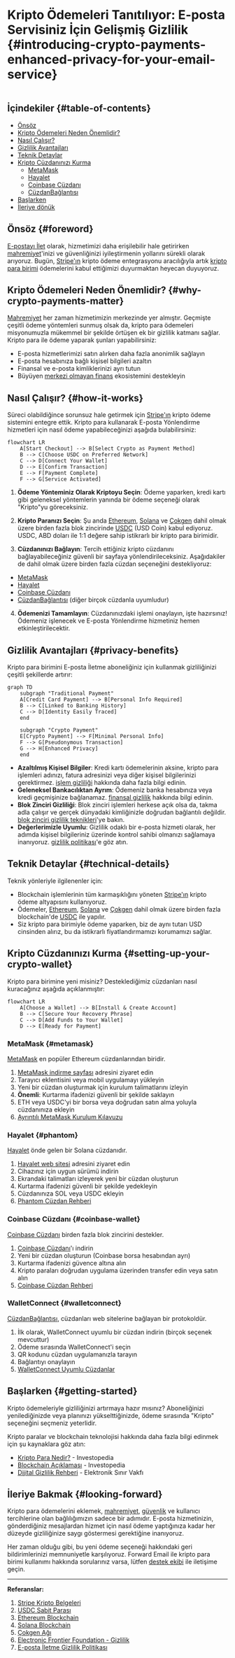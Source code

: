 # Kripto Ödemeleri Tanıtılıyor: E-posta Servisiniz İçin Gelişmiş Gizlilik {#introducing-crypto-payments-enhanced-privacy-for-your-email-service}

<img loading="lazy" src="/img/articles/crypto-payments.webp" alt="" class="rounded-lg" />

## İçindekiler {#table-of-contents}

* [Önsöz](#foreword)
* [Kripto Ödemeleri Neden Önemlidir?](#why-crypto-payments-matter)
* [Nasıl Çalışır?](#how-it-works)
* [Gizlilik Avantajları](#privacy-benefits)
* [Teknik Detaylar](#technical-details)
* [Kripto Cüzdanınızı Kurma](#setting-up-your-crypto-wallet)
  * [MetaMask](#metamask)
  * [Hayalet](#phantom)
  * [Coinbase Cüzdanı](#coinbase-wallet)
  * [CüzdanBağlantısı](#walletconnect)
* [Başlarken](#getting-started)
* [İleriye dönük](#looking-forward)

## Önsöz {#foreword}

[E-postayı İlet](https://forwardemail.net) olarak, hizmetimizi daha erişilebilir hale getirirken [mahremiyet](https://en.wikipedia.org/wiki/Privacy)'inizi ve güvenliğinizi iyileştirmenin yollarını sürekli olarak arıyoruz. Bugün, [Stripe'ın](https://stripe.com) kripto ödeme entegrasyonu aracılığıyla artık [kripto para birimi](https://en.wikipedia.org/wiki/Cryptocurrency) ödemelerini kabul ettiğimizi duyurmaktan heyecan duyuyoruz.

## Kripto Ödemeleri Neden Önemlidir? {#why-crypto-payments-matter}

[Mahremiyet](https://en.wikipedia.org/wiki/Internet_privacy) her zaman hizmetimizin merkezinde yer almıştır. Geçmişte çeşitli ödeme yöntemleri sunmuş olsak da, kripto para ödemeleri misyonumuzla mükemmel bir şekilde örtüşen ek bir gizlilik katmanı sağlar. Kripto para ile ödeme yaparak şunları yapabilirsiniz:

* E-posta hizmetlerimizi satın alırken daha fazla anonimlik sağlayın
* E-posta hesabınıza bağlı kişisel bilgileri azaltın
* Finansal ve e-posta kimliklerinizi ayrı tutun
* Büyüyen [merkezi olmayan finans](https://en.wikipedia.org/wiki/Decentralized_finance) ekosistemini destekleyin

## Nasıl Çalışır? {#how-it-works}

Süreci olabildiğince sorunsuz hale getirmek için [Stripe'ın](https://docs.stripe.com/crypto) kripto ödeme sistemini entegre ettik. Kripto para kullanarak E-posta Yönlendirme hizmetleri için nasıl ödeme yapabileceğinizi aşağıda bulabilirsiniz:

```mermaid
flowchart LR
    A[Start Checkout] --> B[Select Crypto as Payment Method]
    B --> C[Choose USDC on Preferred Network]
    C --> D[Connect Your Wallet]
    D --> E[Confirm Transaction]
    E --> F[Payment Complete]
    F --> G[Service Activated]
```

1. **Ödeme Yönteminiz Olarak Kriptoyu Seçin**: Ödeme yaparken, kredi kartı gibi geleneksel yöntemlerin yanında bir ödeme seçeneği olarak "Kripto"yu göreceksiniz.

2. **Kripto Paranızı Seçin**: Şu anda [Ethereum](https://ethereum.org), [Solana](https://solana.com) ve [Çokgen](https://polygon.technology) dahil olmak üzere birden fazla blok zincirinde [USDC](https://en.wikipedia.org/wiki/USD_Coin) (USD Coin) kabul ediyoruz. USDC, ABD doları ile 1:1 değere sahip istikrarlı bir kripto para birimidir.

3. **Cüzdanınızı Bağlayın**: Tercih ettiğiniz kripto cüzdanını bağlayabileceğiniz güvenli bir sayfaya yönlendirileceksiniz. Aşağıdakiler de dahil olmak üzere birden fazla cüzdan seçeneğini destekliyoruz:
* [MetaMask](https://metamask.io)
* [Hayalet](https://phantom.app)
* [Coinbase Cüzdanı](https://www.coinbase.com/wallet)
* [CüzdanBağlantısı](https://walletconnect.com) (diğer birçok cüzdanla uyumludur)

4. **Ödemenizi Tamamlayın**: Cüzdanınızdaki işlemi onaylayın, işte hazırsınız! Ödemeniz işlenecek ve E-posta Yönlendirme hizmetiniz hemen etkinleştirilecektir.

## Gizlilik Avantajları {#privacy-benefits}

Kripto para birimini E-posta İletme aboneliğiniz için kullanmak gizliliğinizi çeşitli şekillerde artırır:

```mermaid
graph TD
    subgraph "Traditional Payment"
    A[Credit Card Payment] --> B[Personal Info Required]
    B --> C[Linked to Banking History]
    C --> D[Identity Easily Traced]
    end

    subgraph "Crypto Payment"
    E[Crypto Payment] --> F[Minimal Personal Info]
    F --> G[Pseudonymous Transaction]
    G --> H[Enhanced Privacy]
    end
```

* **Azaltılmış Kişisel Bilgiler**: Kredi kartı ödemelerinin aksine, kripto para işlemleri adınızı, fatura adresinizi veya diğer kişisel bilgilerinizi gerektirmez. [işlem gizliliği](https://en.wikipedia.org/wiki/Privacy_coin) hakkında daha fazla bilgi edinin.
* **Geleneksel Bankacılıktan Ayrım**: Ödemeniz banka hesabınıza veya kredi geçmişinize bağlanamaz. [finansal gizlilik](https://en.wikipedia.org/wiki/Financial_privacy) hakkında bilgi edinin.
* **Blok Zinciri Gizliliği**: Blok zinciri işlemleri herkese açık olsa da, takma adla çalışır ve gerçek dünyadaki kimliğinizle doğrudan bağlantılı değildir. [blok zinciri gizlilik teknikleri](https://en.wikipedia.org/wiki/Privacy_and_blockchain)'ye bakın.
* **Değerlerimizle Uyumlu**: Gizlilik odaklı bir e-posta hizmeti olarak, her adımda kişisel bilgileriniz üzerinde kontrol sahibi olmanızı sağlamaya inanıyoruz. [gizlilik politikası](/privacy)'e göz atın.

## Teknik Detaylar {#technical-details}

Teknik yönleriyle ilgilenenler için:

* Blockchain işlemlerinin tüm karmaşıklığını yöneten [Stripe'ın](https://docs.stripe.com/crypto/stablecoin-payments) kripto ödeme altyapısını kullanıyoruz.
* Ödemeler, [Ethereum](https://ethereum.org), [Solana](https://solana.com) ve [Çokgen](https://polygon.technology) dahil olmak üzere birden fazla blockchain'de [USDC](https://www.circle.com/en/usdc) ile yapılır.
* Siz kripto para birimiyle ödeme yaparken, biz de aynı tutarı USD cinsinden alırız, bu da istikrarlı fiyatlandırmamızı korumamızı sağlar.

## Kripto Cüzdanınızı Kurma {#setting-up-your-crypto-wallet}

Kripto para birimine yeni misiniz? Desteklediğimiz cüzdanları nasıl kuracağınız aşağıda açıklanmıştır:

```mermaid
flowchart LR
    A[Choose a Wallet] --> B[Install & Create Account]
    B --> C[Secure Your Recovery Phrase]
    C --> D[Add Funds to Your Wallet]
    D --> E[Ready for Payment]
```

### MetaMask {#metamask}

[MetaMask](https://metamask.io) en popüler Ethereum cüzdanlarından biridir.

1. [MetaMask indirme sayfası](https://metamask.io/download/) adresini ziyaret edin
2. Tarayıcı eklentisini veya mobil uygulamayı yükleyin
3. Yeni bir cüzdan oluşturmak için kurulum talimatlarını izleyin
4. **Önemli**: Kurtarma ifadenizi güvenli bir şekilde saklayın
5. ETH veya USDC'yi bir borsa veya doğrudan satın alma yoluyla cüzdanınıza ekleyin
6. [Ayrıntılı MetaMask Kurulum Kılavuzu](https://metamask.io/faqs/)

### Hayalet {#phantom}

[Hayalet](https://phantom.app) önde gelen bir Solana cüzdanıdır.

1. [Hayalet web sitesi](https://phantom.app/) adresini ziyaret edin
2. Cihazınız için uygun sürümü indirin
3. Ekrandaki talimatları izleyerek yeni bir cüzdan oluşturun
4. Kurtarma ifadenizi güvenli bir şekilde yedekleyin
5. Cüzdanınıza SOL veya USDC ekleyin
6. [Phantom Cüzdan Rehberi](https://help.phantom.app/hc/en-us/articles/4406388623251-How-to-create-a-new-wallet)

### Coinbase Cüzdanı {#coinbase-wallet}

[Coinbase Cüzdanı](https://www.coinbase.com/wallet) birden fazla blok zincirini destekler.

1. [Coinbase Cüzdanı](https://www.coinbase.com/wallet/downloads)'ı indirin
2. Yeni bir cüzdan oluşturun (Coinbase borsa hesabından ayrı)
3. Kurtarma ifadenizi güvence altına alın
4. Kripto paraları doğrudan uygulama üzerinden transfer edin veya satın alın
5. [Coinbase Cüzdan Rehberi](https://www.coinbase.com/learn/tips-and-tutorials/how-to-set-up-a-crypto-wallet)

### WalletConnect {#walletconnect}

[CüzdanBağlantısı](https://walletconnect.com), cüzdanları web sitelerine bağlayan bir protokoldür.

1. İlk olarak, WalletConnect uyumlu bir cüzdan indirin (birçok seçenek mevcuttur)
2. Ödeme sırasında WalletConnect'i seçin
3. QR kodunu cüzdan uygulamanızla tarayın
4. Bağlantıyı onaylayın
5. [WalletConnect Uyumlu Cüzdanlar](https://walletconnect.com/registry/wallets)

## Başlarken {#getting-started}

Kripto ödemeleriyle gizliliğinizi artırmaya hazır mısınız? Aboneliğinizi yenilediğinizde veya planınızı yükselttiğinizde, ödeme sırasında "Kripto" seçeneğini seçmeniz yeterlidir.

Kripto paralar ve blockchain teknolojisi hakkında daha fazla bilgi edinmek için şu kaynaklara göz atın:

* [Kripto Para Nedir?](https://www.investopedia.com/terms/c/cryptocurrency.asp) - Investopedia
* [Blockchain Açıklaması](https://www.investopedia.com/terms/b/blockchain.asp) - Investopedia
* [Dijital Gizlilik Rehberi](https://www.eff.org/issues/privacy) - Elektronik Sınır Vakfı

## İleriye Bakmak {#looking-forward}

Kripto para ödemelerini eklemek, [mahremiyet](https://en.wikipedia.org/wiki/Privacy), [güvenlik](https://en.wikipedia.org/wiki/Computer_security) ve kullanıcı tercihlerine olan bağlılığımızın sadece bir adımıdır. E-posta hizmetinizin, gönderdiğiniz mesajlardan hizmet için nasıl ödeme yaptığınıza kadar her düzeyde gizliliğinize saygı göstermesi gerektiğine inanıyoruz.

Her zaman olduğu gibi, bu yeni ödeme seçeneği hakkındaki geri bildirimlerinizi memnuniyetle karşılıyoruz. Forward Email ile kripto para birimi kullanımı hakkında sorularınız varsa, lütfen [destek ekibi](/help) ile iletişime geçin.

---

**Referanslar:**

1. [Stripe Kripto Belgeleri](https://docs.stripe.com/crypto)
2. [USDC Sabit Parası](https://www.circle.com/en/usdc)
3. [Ethereum Blockchain](https://ethereum.org)
4. [Solana Blockchain](https://solana.com)
5. [Çokgen Ağı](https://polygon.technology)
6. [Electronic Frontier Foundation - Gizlilik](https://www.eff.org/issues/privacy)
7. [E-posta İletme Gizlilik Politikası](/privacy)